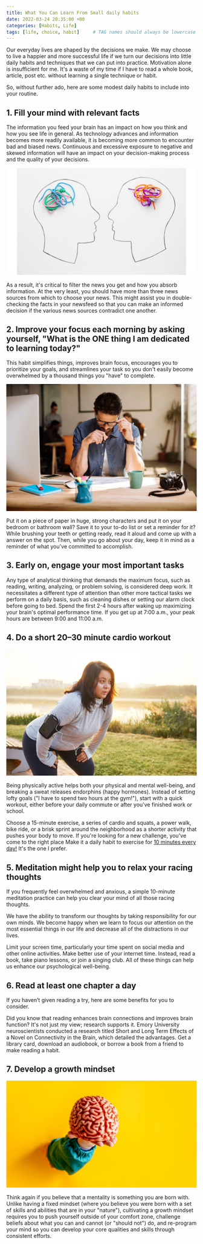 ```yaml
---
title: What You Can Learn From Small daily habits
date: 2022-03-24 20:35:00 +00
categories: [Habits, Life]
tags: [life, choice, habit]     # TAG names should always be lowercase
---
```


Our everyday lives are shaped by the decisions we make. We may choose to live a happier and more successful life if we turn our decisions into little daily habits and techniques that we can put into practice. Motivation alone is insufficient for me. It's a waste of my time if I have to read a whole book, article, post etc. without learning a single technique or habit.

So, without further ado, here are some modest daily habits to include into your routine.

## 1. Fill your mind with relevant facts

The information you feed your brain has an impact on how you think and how you see life in general. As technology advances and information becomes more readily available, it is becoming more common to encounter bad and biased news. Continuous and excessive exposure to negative and skewed information will have an impact on your decision-making process and the quality of your decisions.

![mind information](/assets/img/mind-information.jpg)

As a result, it's critical to filter the news you get and how you absorb information. At the very least, you should have more than three news sources from which to choose your news. This might assist you in double-checking the facts in your newsfeed so that you can make an informed decision if the various news sources contradict one another.

## 2. Improve your focus each morning by asking yourself, "What is the ONE thing I am dedicated to learning today?"

This habit simplifies things, improves brain focus, encourages you to prioritize your goals, and streamlines your task so you don't easily become overwhelmed by a thousand things you "have" to complete.

![focus](/assets/img/focus.jpg)

Put it on a piece of paper in huge, strong characters and put it on your bedroom or bathroom wall? Save it to your to-do list or set a reminder for it? While brushing your teeth or getting ready, read it aloud and come up with a answer on the spot. Then, while you go about your day, keep it in mind as a reminder of what you've committed to accomplish.

## 3. Early on, engage your most important tasks

Any type of analytical thinking that demands the maximum focus, such as reading, writing, analyzing, or problem solving, is considered deep work. It necessitates a different type of attention than other more tactical tasks we perform on a daily basis, such as cleaning dishes or setting our alarm clock before going to bed. Spend the first 2-4 hours after waking up maximizing your brain's optimal performance time. If you get up at 7:00 a.m., your peak hours are between 9:00 and 11:00 a.m.

## 4. Do a short 20–30 minute cardio workout

![woman jog](/assets/img/woman-jog.jpg)

Being physically active helps both your physical and mental well-being, and breaking a sweat releases endorphins (happy hormones). Instead of setting lofty goals ("I have to spend two hours at the gym!"), start with a quick workout, either before your daily commute or after you've finished work or school.

Choose a 15-minute exercise, a series of cardio and squats, a power walk, bike ride, or a brisk sprint around the neighborhood as a shorter activity that pushes your body to move. If you're looking for a new challenge, you've come to the right place Make it a daily habit to exercise for [10 minutes every day!](https://youtu.be/3sEeVJEXTfY) It's the one I prefer.

## 5. Meditation might help you to relax your racing thoughts

If you frequently feel overwhelmed and anxious, a simple 10-minute meditation practice can help you clear your mind of all those racing thoughts.

We have the ability to transform our thoughts by taking responsibility for our own minds. We become happy when we learn to focus our attention on the most essential things in our life and decrease all of the distractions in our lives.

Limit your screen time, particularly your time spent on social media and other online activities. Make better use of your internet time. Instead, read a book, take piano lessons, or join a singing club. All of these things can help us enhance our psychological well-being.

## 6. Read at least one chapter a day

If you haven’t given reading a try, here are some benefits for you to consider.

Did you know that reading enhances brain connections and improves brain function? It's not just my view; research supports it. Emory University neuroscientists conducted a research titled Short and Long Term Effects of a Novel on Connectivity in the Brain, which detailed the advantages. Get a library card, download an audiobook, or borrow a book from a friend to make reading a habit.

## 7. Develop a growth mindset

![growth mindset](/assets/img/growth-mindset.jpg)

Think again if you believe that a mentality is something you are born with. Unlike having a fixed mindset (where you believe you were born with a set of skills and abilities that are in your "nature"), cultivating a growth mindset requires you to push yourself outside of your comfort zone, challenge beliefs about what you can and cannot (or "should not") do, and re-program your mind so you can develop your core qualities and skills through consistent efforts.
